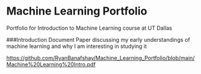 # Machine Learning Portfolio
Portfolio for Introduction to Machine Learning course at UT Dallas

###Introduction Document
Paper discussing my early understandings of machine learning and why I am interesting in studying it 

https://github.com/RyanBanafshay/Machine_Learning_Portfolio/blob/main/Machine%20Learning%20Intro.pdf


